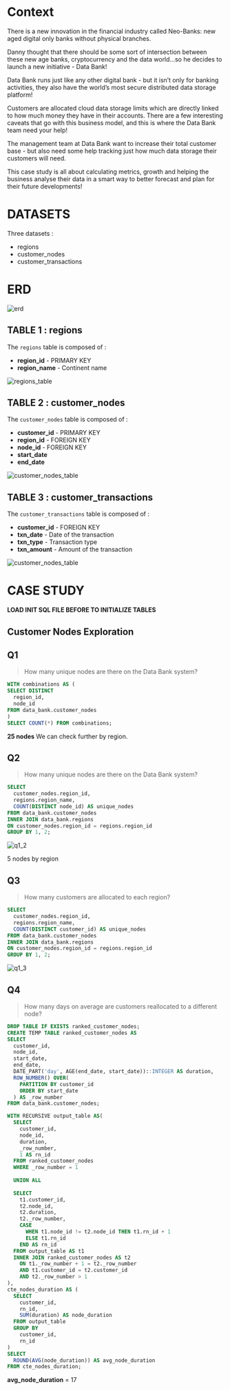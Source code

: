 # Context

There is a new innovation in the financial industry called Neo-Banks: new aged digital only banks without physical branches.

Danny thought that there should be some sort of intersection between these new age banks, cryptocurrency and the data world…so he decides to launch a new initiative - Data Bank!

Data Bank runs just like any other digital bank - but it isn’t only for banking activities, they also have the world’s most secure distributed data storage platform!

Customers are allocated cloud data storage limits which are directly linked to how much money they have in their accounts. There are a few interesting caveats that go with this business model, and this is where the Data Bank team need your help!

The management team at Data Bank want to increase their total customer base - but also need some help tracking just how much data storage their customers will need.

This case study is all about calculating metrics, growth and helping the business analyse their data in a smart way to better forecast and plan for their future developments!


# DATASETS 

Three datasets : 
* regions
* customer_nodes
* customer_transactions

# ERD

![erd](img/erd.PNG)

## TABLE 1 : regions

The `regions` table is composed of : 
- **region_id** - PRIMARY KEY
- **region_name** - Continent name

![regions_table](img/regions_table.PNG)

## TABLE 2 : customer_nodes

The `customer_nodes` table is composed of : 
- **customer_id** - PRIMARY KEY
- **region_id** - FOREIGN KEY
- **node_id** - FOREIGN KEY 
- **start_date** 
- **end_date**

![customer_nodes_table](img/customer_nodes_table.PNG)

## TABLE 3 : customer_transactions

The `customer_transactions` table is composed of : 
- **customer_id** - FOREIGN KEY
- **txn_date** - Date of the transaction
- **txn_type** - Transaction type
- **txn_amount** - Amount of the transaction 

![customer_nodes_table](img/customer_transactions_table.PNG)


# CASE STUDY 

**LOAD INIT SQL FILE BEFORE TO INITIALIZE TABLES**

## Customer Nodes Exploration

## **Q1**

> How many unique nodes are there on the Data Bank system?

```sql
WITH combinations AS (
SELECT DISTINCT
  region_id,
  node_id
FROM data_bank.customer_nodes
)
SELECT COUNT(*) FROM combinations;
```
**25 nodes**
We can check further by region.

## **Q2**

> How many unique nodes are there on the Data Bank system?

```sql
SELECT 
  customer_nodes.region_id, 
  regions.region_name, 
  COUNT(DISTINCT node_id) AS unique_nodes
FROM data_bank.customer_nodes
INNER JOIN data_bank.regions
ON customer_nodes.region_id = regions.region_id
GROUP BY 1, 2; 
```
![q1_2](img/q1_2.PNG)

5 nodes by region

## **Q3**

> How many customers are allocated to each region?

```sql
SELECT 
  customer_nodes.region_id, 
  regions.region_name, 
  COUNT(DISTINCT customer_id) AS unique_nodes
FROM data_bank.customer_nodes
INNER JOIN data_bank.regions
ON customer_nodes.region_id = regions.region_id
GROUP BY 1, 2; 
```
![q1_3](img/q1_3.PNG)

## **Q4**

> How many days on average are customers reallocated to a different node?

```sql
DROP TABLE IF EXISTS ranked_customer_nodes; 
CREATE TEMP TABLE ranked_customer_nodes AS 
SELECT 
  customer_id,  
  node_id, 
  start_date, 
  end_date, 
  DATE_PART('day', AGE(end_date, start_date))::INTEGER AS duration, 
  ROW_NUMBER() OVER(
    PARTITION BY customer_id
    ORDER BY start_date
  ) AS _row_number 
FROM data_bank.customer_nodes; 

WITH RECURSIVE output_table AS(
  SELECT 
    customer_id, 
    node_id, 
    duration, 
    _row_number, 
    1 AS rn_id
  FROM ranked_customer_nodes 
  WHERE _row_number = 1 
  
  UNION ALL 
  
  SELECT 
    t1.customer_id, 
    t2.node_id, 
    t2.duration, 
    t2._row_number, 
    CASE
      WHEN t1.node_id != t2.node_id THEN t1.rn_id + 1
      ELSE t1.rn_id 
    END AS rn_id
  FROM output_table AS t1
  INNER JOIN ranked_customer_nodes AS t2
    ON t1._row_number + 1 = t2._row_number
    AND t1.customer_id = t2.customer_id 
    AND t2._row_number > 1
),
cte_nodes_duration AS (
  SELECT
    customer_id, 
    rn_id, 
    SUM(duration) AS node_duration
  FROM output_table
  GROUP BY 
    customer_id, 
    rn_id
)
SELECT 
  ROUND(AVG(node_duration)) AS avg_node_duration
FROM cte_nodes_duration;
```

**avg_node_duration** = 17

